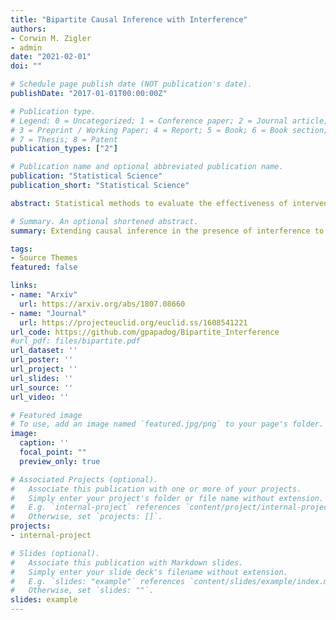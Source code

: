 ```yaml
---
title: "Bipartite Causal Inference with Interference"
authors:
- Corwin M. Zigler
- admin
date: "2021-02-01"
doi: ""

# Schedule page publish date (NOT publication's date).
publishDate: "2017-01-01T00:00:00Z"

# Publication type.
# Legend: 0 = Uncategorized; 1 = Conference paper; 2 = Journal article;
# 3 = Preprint / Working Paper; 4 = Report; 5 = Book; 6 = Book section;
# 7 = Thesis; 8 = Patent
publication_types: ["2"]

# Publication name and optional abbreviated publication name.
publication: "Statistical Science"
publication_short: "Statistical Science"

abstract: Statistical methods to evaluate the effectiveness of interventions are increasingly challenged by the inherent interconnectedness of units. Specifically, a recent flurry of methods research has addressed the problem of interference between observations, which arises when one observational unit’s outcome depends not only on its treatment but also the treatment assigned to other units. We introduce the setting of bipartite causal inference with interference, which arises when (1) treatments are defined on observational units that are distinct from those at which outcomes are measured and (2) there is interference between units in the sense that outcomes for some units depend on the treatments assigned to many other units. The focus of this work is to formulate definitions and several possible causal estimands for this setting, highlighting similarities and differences with more commonly considered settings of causal inference with interference. Toward an empirical illustration, an inverse probability of treatment weighted estimator is adapted from existing literature to estimate a subset of simplified, but interesting, estimands. The estimators are deployed to evaluate how interventions to reduce air pollution from 473 power plants in the U.S. causally affect cardiovascular hospitalization among Medicare beneficiaries residing at 18,807 zip code locations.

# Summary. An optional shortened abstract.
summary: Extending causal inference in the presence of interference to bipartite settings where the interventional units are different from the outcome units.

tags:
- Source Themes
featured: false

links:
- name: "Arxiv"
  url: https://arxiv.org/abs/1807.08660
- name: "Journal"
  url: https://projecteuclid.org/euclid.ss/1608541221
url_code: https://github.com/gpapadog/Bipartite_Interference
#url_pdf: files/bipartite.pdf
url_dataset: ''
url_poster: ''
url_project: ''
url_slides: ''
url_source: ''
url_video: ''

# Featured image
# To use, add an image named `featured.jpg/png` to your page's folder. 
image:
  caption: ''
  focal_point: ""
  preview_only: true

# Associated Projects (optional).
#   Associate this publication with one or more of your projects.
#   Simply enter your project's folder or file name without extension.
#   E.g. `internal-project` references `content/project/internal-project/index.md`.
#   Otherwise, set `projects: []`.
projects:
- internal-project

# Slides (optional).
#   Associate this publication with Markdown slides.
#   Simply enter your slide deck's filename without extension.
#   E.g. `slides: "example"` references `content/slides/example/index.md`.
#   Otherwise, set `slides: ""`.
slides: example
---
```


